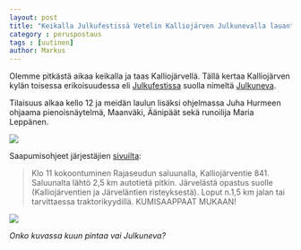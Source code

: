 ```yaml
---
layout: post
title: "Keikalla Julkufestissä Vetelin Kalliojärven Julkunevalla lauantaina 26. elokuuta klo 12.00"
category : peruspostaus
tags : [uutinen]
author: Markus
---
```


Olemme pitkästä aikaa keikalla ja taas Kalliojärvellä. Tällä kertaa Kalliojärven kylän toisessa erikoisuudessa eli [Julkufestissa](https://www.sll.fi/pohjanmaa/julkufest) suolla nimeltä [Julkuneva](https://www.retkikartta.fi/?lang=fi&layers=rajoitukset_70:taustakartta_100&x=338806.00000008&y=7026751.3307496&zoom=9&). 

Tilaisuus alkaa kello 12 ja meidän laulun lisäksi ohjelmassa Juha Hurmeen ohjaama pienoisnäytelmä, Maanväki, Äänipäät sekä runoilija Maria Leppänen.

<a href = "https://www.sll.fi/pohjanmaa/julkufest"><img src="https://www.sll.fi/pohjanmaa/JJulkufest26.8.jpg"></a>

Saapumisohjeet järjestäjien [sivuilta](https://www.sll.fi/pohjanmaa/julkufest):

>Klo 11 kokoontuminen Rajaseudun saluunalla, Kalliojärventie 841. Saluunalta lähtö 2,5 km autotietä pitkin. Järvelästä opastus suolle (Kalliojärventien ja Järveläntien risteyksestä). Loput n.1,5 km jalan tai tarvittaessa traktorikyydillä. KUMISAAPPAAT MUKAAN!


<a href = "https://www.retkikartta.fi/?lang=fi&layers=rajoitukset_70:taustakartta_100&x=338806.00000008&y=7026751.3307496&zoom=9&"><img src="/kuvat/blog_images/2017julkuneva.jpg"></a>

*Onko kuvassa kuun pintaa vai Julkuneva?*

